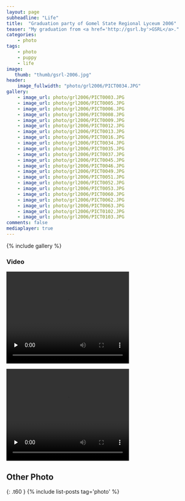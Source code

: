 ```yaml
---
layout: page
subheadline: "Life"
title:  "Graduation party of Gomel State Regional Lyceum 2006"
teaser: "My graduation from <a href='http://gsrl.by'>GSRL</a>."
categories:
    - photo
tags:
    - photo
    - puppy
    - life
image:
   thumb: "thumb/gsrl-2006.jpg"
header:
    image_fullwidth: "photo/grl2006/PICT0034.JPG"
gallery:
    - image_url: photo/grl2006/PICT0003.JPG
    - image_url: photo/grl2006/PICT0005.JPG
    - image_url: photo/grl2006/PICT0006.JPG
    - image_url: photo/grl2006/PICT0008.JPG
    - image_url: photo/grl2006/PICT0009.JPG
    - image_url: photo/grl2006/PICT0012.JPG
    - image_url: photo/grl2006/PICT0013.JPG
    - image_url: photo/grl2006/PICT0016.JPG
    - image_url: photo/grl2006/PICT0034.JPG
    - image_url: photo/grl2006/PICT0035.JPG
    - image_url: photo/grl2006/PICT0037.JPG
    - image_url: photo/grl2006/PICT0045.JPG
    - image_url: photo/grl2006/PICT0046.JPG
    - image_url: photo/grl2006/PICT0049.JPG
    - image_url: photo/grl2006/PICT0051.JPG
    - image_url: photo/grl2006/PICT0052.JPG
    - image_url: photo/grl2006/PICT0053.JPG
    - image_url: photo/grl2006/PICT0060.JPG
    - image_url: photo/grl2006/PICT0062.JPG
    - image_url: photo/grl2006/PICT0063.JPG
    - image_url: photo/grl2006/PICT0102.JPG
    - image_url: photo/grl2006/PICT0103.JPG
comments: false
mediaplayer: true
---
```


{% include gallery %}

### Video 

<video src="{{ site.urlimg }}photo/grl2006/PICT0032.mp4" type="video/mp4" controls="controls" preload="none" width="320" height="240"></video>

<video src="{{ site.urlimg }}photo/grl2006/PICT0044.mp4" type="video/mp4" controls="controls" preload="none" width="320" height="240"></video>



## Other Photo
{: .t60 }
{% include list-posts tag='photo' %}
